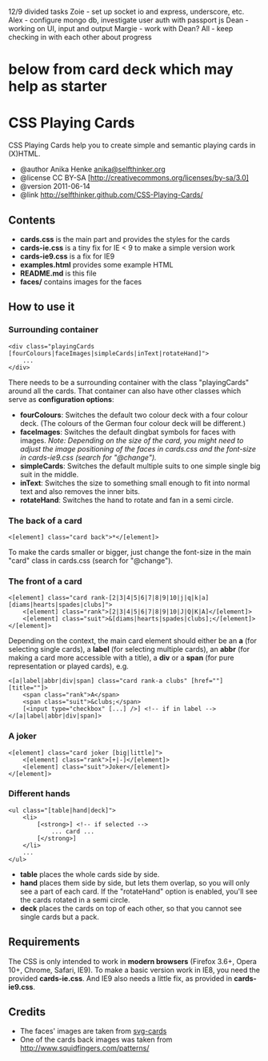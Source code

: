 12/9 divided tasks
    Zoie - set up socket io and express, underscore, etc.
    Alex - configure mongo db, investigate user auth with passport js
    Dean - working on UI, input and output
    Margie - work with Dean?
    All - keep checking in with each other about progress
    
    
# below from card deck which may help as starter


CSS Playing Cards
=================

CSS Playing Cards help you to create simple and semantic playing cards in (X)HTML.

* @author   Anika Henke <anika@selfthinker.org>
* @license  CC BY-SA [http://creativecommons.org/licenses/by-sa/3.0]
* @version  2011-06-14
* @link     http://selfthinker.github.com/CSS-Playing-Cards/

Contents
--------

* **cards.css** is the main part and provides the styles for the cards
* **cards-ie.css** is a tiny fix for IE < 9 to make a simple version work
* **cards-ie9.css** is a fix for IE9
* **examples.html** provides some example HTML
* **README.md** is this file
* **faces/** contains images for the faces

How to use it
-------------

### Surrounding container

    <div class="playingCards [fourColours|faceImages|simpleCards|inText|rotateHand]">
        ...
    </div>

There needs to be a surrounding container with the class "playingCards" around all the cards. That container can also have other classes which serve as **configuration options**:

* **fourColours**: Switches the default two colour deck with a four colour deck. (The colours of the German four colour deck will be different.)
* **faceImages**: Switches the default dingbat symbols for faces with images. *Note: Depending on the size of the card, you might need to adjust the image positioning of the faces in cards.css and the font-size in cards-ie9.css (search for "@change").*
* **simpleCards**: Switches the default multiple suits to one simple single big suit in the middle.
* **inText**: Switches the size to something small enough to fit into normal text and also removes the inner bits.
* **rotateHand**: Switches the hand to rotate and fan in a semi circle.

### The back of a card

    <[element] class="card back">*</[element]>

To make the cards smaller or bigger, just change the font-size in the main "card" class in cards.css (search for "@change").

### The front of a card

    <[element] class="card rank-[2|3|4|5|6|7|8|9|10|j|q|k|a] [diams|hearts|spades|clubs]">
        <[element] class="rank">[2|3|4|5|6|7|8|9|10|J|Q|K|A]</[element]>
        <[element] class="suit">&[diams|hearts|spades|clubs];</[element]>
    </[element]>

Depending on the context, the main card element should either be an **a** (for selecting single cards), a **label** (for selecting multiple cards), an **abbr** (for making a card more accessible with a title), a **div** or a **span** (for pure representation or played cards), e.g.

    <[a|label|abbr|div|span] class="card rank-a clubs" [href=""] [title=""]>
        <span class="rank">A</span>
        <span class="suit">&clubs;</span>
        [<input type="checkbox" [...] />] <!-- if in label -->
    </[a|label|abbr|div|span]>

### A joker

    <[element] class="card joker [big|little]">
        <[element] class="rank">[+|-]</[element]>
        <[element] class="suit">Joker</[element]>
    </[element]>

### Different hands

    <ul class="[table|hand|deck]">
        <li>
            [<strong>] <!-- if selected -->
                ... card ...
            [</strong>]
        </li>
        ...
    </ul>

* **table** places the whole cards side by side.
* **hand** places them side by side, but lets them overlap, so you will only see a part of each card. If the "rotateHand" option is enabled, you'll see the cards rotated in a semi circle.
* **deck** places the cards on top of each other, so that you cannot see single cards but a pack.

Requirements
------------

The CSS is only intended to work in **modern browsers** (Firefox 3.6+, Opera 10+, Chrome, Safari, IE9).
To make a basic version work in IE8, you need the provided **cards-ie.css**. And IE9 also needs a little fix, as provided in **cards-ie9.css**.

Credits
-------

* The faces' images are taken from [svg-cards](http://svg-cards.sourceforge.net/)
* One of the cards back images was taken from http://www.squidfingers.com/patterns/
